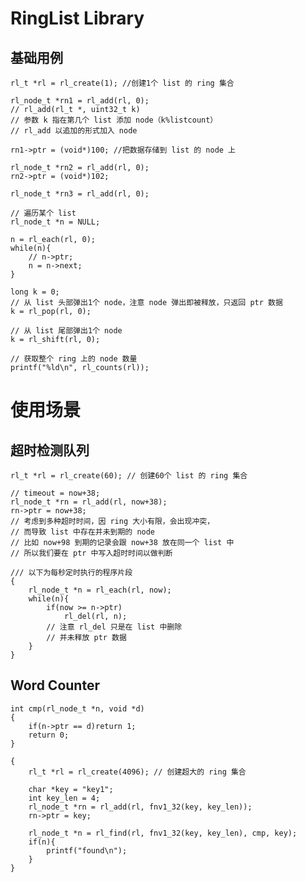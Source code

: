 RingList Library
===

基础用例
---

	rl_t *rl = rl_create(1); //创建1个 list 的 ring 集合
    
    rl_node_t *rn1 = rl_add(rl, 0);
    // rl_add(rl_t *, uint32_t k)
    // 参数 k 指在第几个 list 添加 node（k%listcount）
    // rl_add 以追加的形式加入 node
    
    rn1->ptr = (void*)100; //把数据存储到 list 的 node 上
    
    rl_node_t *rn2 = rl_add(rl, 0);
    rn2->ptr = (void*)102;
    
    rl_node_t *rn3 = rl_add(rl, 0);
    
    // 遍历某个 list
    rl_node_t *n = NULL;
    
    n = rl_each(rl, 0);
    while(n){
    	// n->ptr;
    	n = n->next;
    }
    
    long k = 0;
    // 从 list 头部弹出1个 node，注意 node 弹出即被释放，只返回 ptr 数据
    k = rl_pop(rl, 0);
    
    // 从 list 尾部弹出1个 node
    k = rl_shift(rl, 0);
    
    // 获取整个 ring 上的 node 数量
    printf("%ld\n", rl_counts(rl));

使用场景
===
超时检测队列
---

	rl_t *rl = rl_create(60); // 创建60个 list 的 ring 集合
    
    // timeout = now+38;
    rl_node_t *rn = rl_add(rl, now+38);
    rn->ptr = now+38;
    // 考虑到多种超时时间，因 ring 大小有限，会出现冲突，
    // 而导致 list 中存在并未到期的 node
    // 比如 now+98 到期的记录会跟 now+38 放在同一个 list 中
    // 所以我们要在 ptr 中写入超时时间以做判断
    
    /// 以下为每秒定时执行的程序片段
    { 
    	rl_node_t *n = rl_each(rl, now);
        while(n){
        	if(now >= n->ptr)
	        	rl_del(rl, n);
            // 注意 rl_del 只是在 list 中删除
            // 并未释放 ptr 数据
        }
    }

Word Counter
---

    int cmp(rl_node_t *n, void *d)
    {
        if(n->ptr == d)return 1;
        return 0;
    }
    
    {
        rl_t *rl = rl_create(4096); // 创建超大的 ring 集合
        
        char *key = "key1";
        int key_len = 4;
        rl_node_t *rn = rl_add(rl, fnv1_32(key, key_len));
        rn->ptr = key;
        
        rl_node_t *n = rl_find(rl, fnv1_32(key, key_len), cmp, key);
        if(n){
        	printf("found\n");
        }
    }
